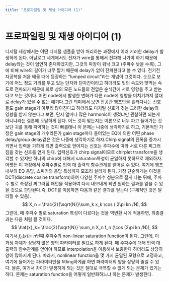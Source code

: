 ```yaml
---
title: "프로파일링 및 재생 아이디어 (1)"
---
```

# 프로파일링 및 재생 아이디어 (1)

디지털 세상에서는 어떤 디지털 샘플을 받아 처리하는 과정에서 이러 저러한 delay가 발생하게 된다. 아날로그 세계에서도 전자가 wire를 통해서 전파해 나가야 하기 때문에 delay라는 것이 엄연히 존재하겠지만, 그것의 파장이 워낙 크고 (주파수 낮을 수록), 그에 비해 wire의 길이가 너무 짧기 때문에 delay가 없이 전파한다고 볼 수 있다. 전기전자공학을 처음 배울 때에 등장하는 "lumped circuit"라는 개념이 그것이다. 눈으로 보기에 어느 정도 거리를 두고 있는 단자와 단자간이라고 하더라도 빛의 속도와 맞먹는 속도로 전파되기 때문에 회로 상의 모든 노드들의 전압은 순식간에 서로 영향을 주고 받는다고 보는 것이다. 어떤 node에서 발생한 변화가 다른 node에 영향을 미치기까지 절대로 delay가 있을 수 없는 얘기다.그런 의미에서 보면 진공관 앰프안을 흘러다니는 신호들도 gain stage가 아무리 많아진다고 하더라도 디지털 신호가 겪는 그러한 delay의 영향을 받지 않는다고 보면, 단지 얼마나 많은 harmonic이 생겼냐만 관찰하면 되는게 아니냐라는 결론에 도달하게 된다. 어느 것이 맞는지는 이론으로 너무 파고 들어가는 것보단 귀를 통해 파악하는 것이 빠를테니 이 문제는 나중에 생각하기로 하고, 기본적인 가정은 gain stage의 개수라든가 gain stage마다 들어있는 EQ에 의한 어떤 phase delay/group delay같은 것은 나중에 생각하기로 하자.Chirp signal의 진폭을 증가시키면서 입력을 가하게 되면 출력으로 얻어지는 신호는 주파수에 따라 서로 다른 찌그러짐을 갖는 신호를 얻게 된다. 입력신호가 chirp signal이므로 chirplet transform을 생각할 수 있지만 하나의 chirp에 대해서 saturation특성이 균일하지 못하므로 제외하자. 어쨋든 이 과정에서 주파수별로 입력 대 출력의 함수관계를 얻어낼 수 있다. 여기에 앰프 내부의 EQ 응답, 스피커의 응답 특성까지 모조리 실리게 된다. 가장 단순하게는 이것을 DCT(discrete cosine transform)하여 다양한 주파수 성분으로 잘게 나눈 뒤에, 주파수 별로 측정된 찌그러짐 패턴을 적용하여 다시 내보내게 되면 원하는 결과를 얻을 수 있을 것으로 판단된다.즉, DCT를 이용하면 다음과 같은 결과를 얻는다 (구체적인 것은 달라질 수 있음).$$ X_n = \frac{2}{\sqrt{N}}\sum_k x_k \cos ( 2\pi kn /N), $$그런데, 매 주파수 별로 saturation 특성이 다르다는 것을 역변환 시에 적용하면, 최종결과는 다음 처럼 될 것이다. $$ \hat{x}_k= \frac{2}{\sqrt{N}} \sum_n X_n f_n (\cos (2\pi kn /N)), $$여기서 $f_n (x)$는 $n$번째 주파수의 non-linear saturation function이 된다. 그런데, 이 과정 자체가 상당히 많은 양의 파라미터를 필요로 하게 된다. 매 주파수에 대해 입력 대 출력의 함수관계를 얻어야 하므로 interpolation을 이용해서 보충한다 하더라도 상당히 양이 많아지게 된다. 따라서, nonlinear function을 몇 가지 균일된 모형으로 고정하고, 여기에 들어가는 파라미터만을 fitting하게끔 하면 파라미터의 양을 상당히 줄일 수 있다. 물론, 여기서 차이가 발생하게 되는 것은 절대로 극복할 수 없게 되는 문제가 있기는 하다. 문제는 saturation function을 어떻게 일반화하느냐 하는 문제가 발생한다. 

